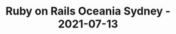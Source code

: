 ---
layout: post
title: Ruby on Rails Oceania Sydney - 2021-07-13
datetime: '2021-07-13T04:00:00-04:00'
name: Ruby on Rails Oceania Sydney
external_url: https://www.meetup.com/Ruby-On-Rails-Oceania-Sydney/events/276105451/
online_event: true
year_month: 2021-07
---